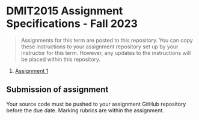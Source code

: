 # DMIT2015 Assignment Specifications - Fall 2023

> Assignments for this term are posted to this repository. You can copy these instructions to your assignment repository set up by your instructor for this term. However, any updates to the instructions will be placed within this repository.

1. [Assignment 1](./dmit2015-1231-assignment01.adoc)


## Submission of assignment

Your source code must be pushed to your assignment GitHub repository before the due date. Marking rubrics are within the assignment.

